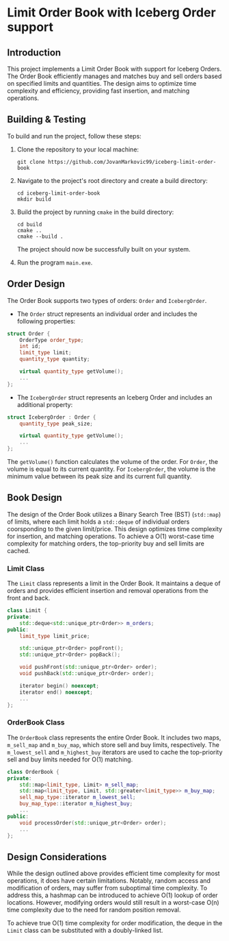 # Limit Order Book with Iceberg Order support

## Introduction

This project implements a Limit Order Book with support for Iceberg Orders. The Order Book efficiently manages and matches buy and sell orders based on specified limits and quantities. The design aims to optimize time complexity and efficiency, providing fast insertion, and matching operations.

## Building & Testing

To build and run the project, follow these steps:

1. Clone the repository to your local machine:
    ``` 
    git clone https://github.com/JovanMarkovic99/iceberg-limit-order-book 
    ```

2. Navigate to the project's root directory and create a build directory:
    ``` 
    cd iceberg-limit-order-book 
    mkdir build
    ```

3. Build the project by running `cmake` in the build directory:
    ```
    cd build
    cmake ..
    cmake --build .
    ```
    The project should now be successfully built on your system.
   
5. Run the program `main.exe`.

## Order Design

The Order Book supports two types of orders: `Order` and `IcebergOrder`.

- The `Order` struct represents an individual order and includes the following properties:

```cpp
struct Order {
    OrderType order_type;
    int id;
    limit_type limit;
    quantity_type quantity;

    virtual quantity_type getVolume();
    ...
};
```

- The `IcebergOrder` struct represents an Iceberg Order and includes an additional property:

```cpp
struct IcebergOrder : Order {
    quantity_type peak_size;

    virtual quantity_type getVolume();
    ...
};
```
The `getVolume()` function calculates the volume of the order. For `Order`, the volume is equal to its current quantity. For `IcebergOrder`, the volume is the minimum value between its peak size and its current full quantity.

## Book Design

The design of the Order Book utilizes a Binary Search Tree (BST) (`std::map`) of limits, where each limit holds a `std::deque` of individual orders coorsponding to the given limit/price. This design optimizes time complexity for insertion, and matching operations. To achieve a O(1) worst-case time complexity for matching orders, the top-priority buy and sell limits are cached.

### Limit Class

The `Limit` class represents a limit in the Order Book. It maintains a deque of orders and provides efficient insertion and removal operations from the front and back.

```cpp
class Limit {
private:
    std::deque<std::unique_ptr<Order>> m_orders;
public:
    limit_type limit_price;

    std::unique_ptr<Order> popFront();
    std::unique_ptr<Order> popBack();

    void pushFront(std::unique_ptr<Order> order);
    void pushBack(std::unique_ptr<Order> order);

    iterator begin() noexcept;
    iterator end() noexcept;
    ...
};
```

### OrderBook Class

The `OrderBook` class represents the entire Order Book. It includes two maps, `m_sell_map` and `m_buy_map`, which store sell and buy limits, respectively. The `m_lowest_sell` and `m_highest_buy` iterators are used to cache the top-priority sell and buy limits needed for O(1) matching.

```cpp
class OrderBook {
private:
    std::map<limit_type, Limit> m_sell_map;
    std::map<limit_type, Limit, std::greater<limit_type>> m_buy_map;
    sell_map_type::iterator m_lowest_sell;
    buy_map_type::iterator m_highest_buy;
    ...
public:
    void processOrder(std::unique_ptr<Order> order);
    ...
};
```

## Design Considerations

While the design outlined above provides efficient time complexity for most operations, it does have certain limitations. Notably, random access and modification of orders, may suffer from suboptimal time complexity. To address this, a hashmap can be introduced to achieve O(1) lookup of order locations. However, modifying orders would still result in a worst-case O(n) time complexity due to the need for random position removal.

To achieve true O(1) time complexity for order modification, the deque in the `Limit` class can be substituted with a doubly-linked list.
